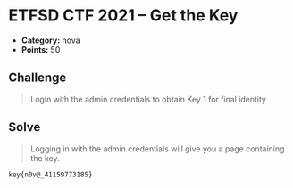 # ETFSD CTF 2021 – Get the Key
* **Category:** nova
* **Points:** 50

## Challenge

> Login with the admin credentials to obtain Key 1 for final identity

## Solve

> Logging in with the admin credentials will give you a page containing the key.

```
key{n0v@_41159773185}
```
